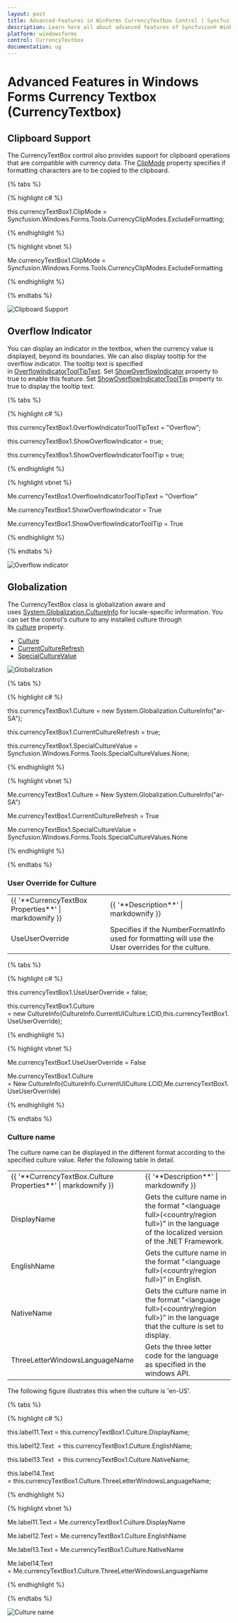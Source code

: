 ```yaml
---
layout: post
title: Advanced-Features in WinForms CurrencyTextbox Control | Syncfusion®
description: Learn here all about advanced features of Syncfusion® WinForms Currency Textbox (CurrencyTextbox) control and more.
platform: windowsforms
control: CurrencyTextbox
documentation: ug
---
```


# Advanced Features in Windows Forms Currency Textbox (CurrencyTextbox)

## Clipboard Support

The CurrencyTextBox control also provides support for clipboard operations that are compatible with currency data. The [ClipMode](https://help.syncfusion.com/cr/windowsforms/Syncfusion.Windows.Forms.Tools.NumberTextBoxBase.html#Syncfusion_Windows_Forms_Tools_NumberTextBoxBase_ClipMode) property specifies if formatting characters are to be copied to the clipboard.

{% tabs %}

{% highlight c# %}

this.currencyTextBox1.ClipMode = Syncfusion.Windows.Forms.Tools.CurrencyClipModes.ExcludeFormatting;

{% endhighlight %}

{% highlight vbnet %}

Me.currencyTextBox1.ClipMode = Syncfusion.Windows.Forms.Tools.CurrencyClipModes.ExcludeFormatting

{% endhighlight %}

{% endtabs %}

![Clipboard Support](Overview_images/Overview_img504.png) 



## Overflow Indicator

You can display an indicator in the textbox, when the currency value is displayed, beyond its boundaries. We can also display tooltip for the overflow indicator. The tooltip text is specified in [OverflowIndicatorToolTipText](https://help.syncfusion.com/cr/windowsforms/Syncfusion.Windows.Forms.Tools.TextBoxExt.html#Syncfusion_Windows_Forms_Tools_TextBoxExt_OverflowIndicatorToolTipText). Set [ShowOverflowIndicator](https://help.syncfusion.com/cr/windowsforms/Syncfusion.Windows.Forms.Tools.TextBoxExt.html#Syncfusion_Windows_Forms_Tools_TextBoxExt_ShowOverflowIndicator) property to true to enable this feature. Set [ShowOverflowIndicatorToolTip](https://help.syncfusion.com/cr/windowsforms/Syncfusion.Windows.Forms.Tools.TextBoxExt.html#Syncfusion_Windows_Forms_Tools_TextBoxExt_ShowOverflowIndicatorToolTip) property to true to display the tooltip text.

{% tabs %}

{% highlight c# %}

this.currencyTextBox1.OverflowIndicatorToolTipText = "Overflow";

this.currencyTextBox1.ShowOverflowIndicator = true;

this.currencyTextBox1.ShowOverflowIndicatorToolTip = true;

{% endhighlight %}

{% highlight vbnet %}

Me.currencyTextBox1.OverflowIndicatorToolTipText = "Overflow"

Me.currencyTextBox1.ShowOverflowIndicator = True

Me.currencyTextBox1.ShowOverflowIndicatorToolTip = True

{% endhighlight %}

{% endtabs %}

![Overflow indicator](Overview_images/Overview_img505.png) 

## Globalization

The CurrencyTextBox class is globalization aware and uses [System.Globalization.CultureInfo](https://learn.microsoft.com/en-us/dotnet/api/system.globalization.cultureinfo?view=netframework-4.7.2) for locale-specific information. You can set the control's culture to any installed culture through its [culture](https://help.syncfusion.com/cr/windowsforms/Syncfusion.Windows.Forms.Tools.NumberTextBoxBase.html#Syncfusion_Windows_Forms_Tools_NumberTextBoxBase_Culture) property.

* [Culture](https://help.syncfusion.com/cr/windowsforms/Syncfusion.Windows.Forms.Tools.NumberTextBoxBase.html#Syncfusion_Windows_Forms_Tools_NumberTextBoxBase_Culture)
* [CurrentCultureRefresh](https://help.syncfusion.com/cr/windowsforms/Syncfusion.Windows.Forms.Tools.NumberTextBoxBase.html#Syncfusion_Windows_Forms_Tools_NumberTextBoxBase_CurrentCultureRefresh)
* [SpecialCultureValue](https://help.syncfusion.com/cr/windowsforms/Syncfusion.Windows.Forms.Tools.NumberTextBoxBase.html#Syncfusion_Windows_Forms_Tools_NumberTextBoxBase_SpecialCultureValue)


![Globalization](Overview_images/Overview_img506.png) 

{% tabs %}

{% highlight c# %}



this.currencyTextBox1.Culture = new System.Globalization.CultureInfo("ar-SA");

this.currencyTextBox1.CurrentCultureRefresh = true;

this.currencyTextBox1.SpecialCultureValue = Syncfusion.Windows.Forms.Tools.SpecialCultureValues.None;

{% endhighlight %}

{% highlight vbnet %}



Me.currencyTextBox1.Culture = New System.Globalization.CultureInfo("ar-SA")

Me.currencyTextBox1.CurrentCultureRefresh = True

Me.currencyTextBox1.SpecialCultureValue = Syncfusion.Windows.Forms.Tools.SpecialCultureValues.None

{% endhighlight %}

{% endtabs %}

### User Override for Culture


<table>
<tr>
<td>
{{ '**CurrencyTextBox Properties**' | markdownify }}</td><td>
{{ '**Description**' | markdownify }}</td></tr>
<tr>
<td>
UseUserOverride</td><td>
Specifies if the NumberFormatInfo used for formatting will use the User overrides for the culture.</td></tr>
</table>


{% tabs %}

{% highlight c# %}



this.currencyTextBox1.UseUserOverride = false;

this.currencyTextBox1.Culture = new CultureInfo(CultureInfo.CurrentUICulture.LCID,this.currencyTextBox1.UseUserOverride);

{% endhighlight %}

{% highlight vbnet %}



Me.currencyTextBox1.UseUserOverride = False

Me.currencyTextBox1.Culture = New CultureInfo(CultureInfo.CurrentUICulture.LCID,Me.currencyTextBox1.UseUserOverride)

{% endhighlight %}

{% endtabs %}

### Culture name

The culture name can be displayed in the different format according to the specified culture value. Refer the following table in detail.



<table>
<tr>
<td>
{{ '**CurrencyTextBox.Culture Properties**' | markdownify }}</td><td>
{{ '**Description**' | markdownify }}</td></tr>
<tr>
<td>
DisplayName</td><td>
Gets the culture name in the format "&lt;language full&gt;(&lt;country/region full&gt;)" in the language of the localized version of the .NET Framework.</td></tr>
<tr>
<td>
EnglishName</td><td>
Gets the culture name in the format "&lt;language full&gt;(&lt;country/region full&gt;)" in English.</td></tr>
<tr>
<td>
NativeName</td><td>
Gets the culture name in the format "&lt;language full&gt;(&lt;country/region full&gt;)" in the language that the culture is set to display.</td></tr>
<tr>
<td>
ThreeLetterWindowsLanguageName</td><td>
Gets the three letter code for the language as specified in the windows API.</td></tr>
</table>


The following figure illustrates this when the culture is 'en-US'.

{% tabs %}

{% highlight c# %}



this.label11.Text = this.currencyTextBox1.Culture.DisplayName;

this.label12.Text  = this.currencyTextBox1.Culture.EnglishName;

this.label13.Text  = this.currencyTextBox1.Culture.NativeName;

this.label14.Text  = this.currencyTextBox1.Culture.ThreeLetterWindowsLanguageName;

{% endhighlight %}

{% highlight vbnet %}



Me.label11.Text = Me.currencyTextBox1.Culture.DisplayName

Me.label12.Text = Me.currencyTextBox1.Culture.EnglishName

Me.label13.Text = Me.currencyTextBox1.Culture.NativeName

Me.label14.Text = Me.currencyTextBox1.Culture.ThreeLetterWindowsLanguageName

{% endhighlight %}

{% endtabs %}

![Culture name](Overview_images/Overview_img507.png) 


